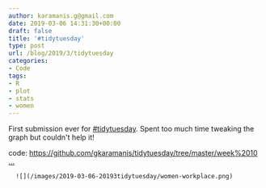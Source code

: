 ```yaml
---
author: karamanis.g@gmail.com
date: 2019-03-06 14:31:30+00:00
draft: false
title: '#tidytuesday'
type: post
url: /blog/2019/3/tidytuesday
categories:
- Code
tags:
- R
- plot
- stats
- women
---
```


First submission ever for [#tidytuesday](https://twitter.com/hashtag/tidytuesday?src=hash). Spent too much time tweaking the graph but couldn't help it! 

code: [https://github.com/gkaramanis/tidytuesday/tree/master/week%2010 …](https://t.co/XbPhhBRTir)

  
  



  
      ![](/images/2019-03-06-20193tidytuesday/women-workplace.png)

